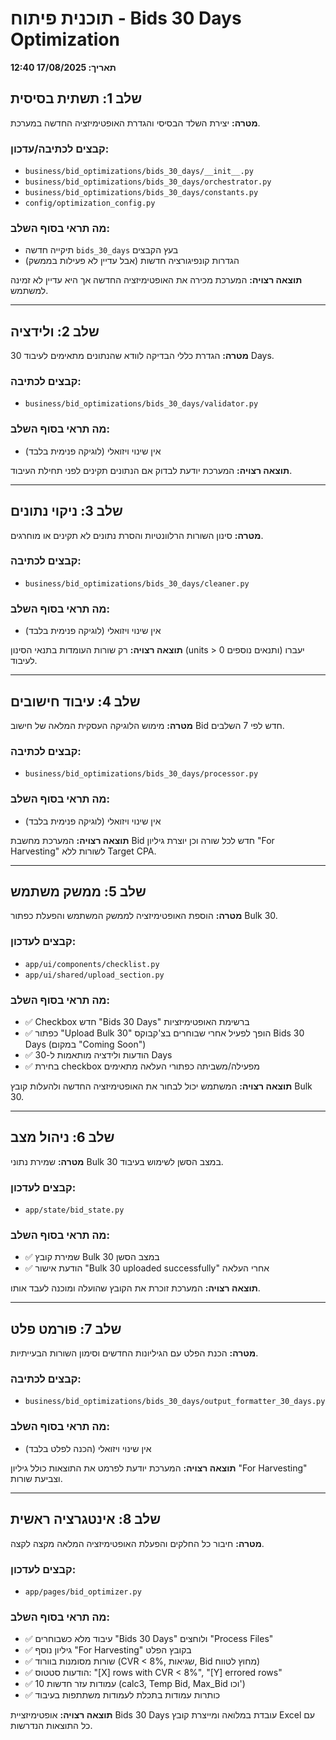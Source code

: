 # תוכנית פיתוח - Bids 30 Days Optimization
**תאריך: 17/08/2025 12:40**

## שלב 1: תשתית בסיסית
**מטרה:** יצירת השלד הבסיסי והגדרת האופטימיזציה החדשה במערכת.

### קבצים לכתיבה/עדכון:
- `business/bid_optimizations/bids_30_days/__init__.py`
- `business/bid_optimizations/bids_30_days/orchestrator.py`
- `business/bid_optimizations/bids_30_days/constants.py`
- `config/optimization_config.py`

### מה תראי בסוף השלב:
- תיקייה חדשה `bids_30_days` בעץ הקבצים
- הגדרות קונפיגורציה חדשות (אבל עדיין לא פעילות בממשק)

**תוצאה רצויה:** המערכת מכירה את האופטימיזציה החדשה אך היא עדיין לא זמינה למשתמש.

---

## שלב 2: ולידציה
**מטרה:** הגדרת כללי הבדיקה לוודא שהנתונים מתאימים לעיבוד 30 Days.

### קבצים לכתיבה:
- `business/bid_optimizations/bids_30_days/validator.py`

### מה תראי בסוף השלב:
- אין שינוי ויזואלי (לוגיקה פנימית בלבד)

**תוצאה רצויה:** המערכת יודעת לבדוק אם הנתונים תקינים לפני תחילת העיבוד.

---

## שלב 3: ניקוי נתונים
**מטרה:** סינון השורות הרלוונטיות והסרת נתונים לא תקינים או מוחרגים.

### קבצים לכתיבה:
- `business/bid_optimizations/bids_30_days/cleaner.py`

### מה תראי בסוף השלב:
- אין שינוי ויזואלי (לוגיקה פנימית בלבד)

**תוצאה רצויה:** רק שורות העומדות בתנאי הסינון (units > 0 ותנאים נוספים) יעברו לעיבוד.

---

## שלב 4: עיבוד חישובים
**מטרה:** מימוש הלוגיקה העסקית המלאה של חישוב Bid חדש לפי 7 השלבים.

### קבצים לכתיבה:
- `business/bid_optimizations/bids_30_days/processor.py`

### מה תראי בסוף השלב:
- אין שינוי ויזואלי (לוגיקה פנימית בלבד)

**תוצאה רצויה:** המערכת מחשבת Bid חדש לכל שורה וכן יוצרת גיליון "For Harvesting" לשורות ללא Target CPA.

---

## שלב 5: ממשק משתמש
**מטרה:** הוספת האופטימיזציה לממשק המשתמש והפעלת כפתור Bulk 30.

### קבצים לעדכון:
- `app/ui/components/checklist.py`
- `app/ui/shared/upload_section.py`

### מה תראי בסוף השלב:
- ✅ Checkbox חדש "Bids 30 Days" ברשימת האופטימיזציות
- ✅ כפתור "Upload Bulk 30" הופך לפעיל אחרי שבוחרים בצ'קבוקס Bids 30 Days (במקום "Coming Soon")
- ✅ הודעות ולידציה מותאמות ל-30 Days
- ✅ בחירת checkbox מפעילה/משביתה כפתורי העלאה מתאימים

**תוצאה רצויה:** המשתמש יכול לבחור את האופטימיזציה החדשה ולהעלות קובץ Bulk 30.

---

## שלב 6: ניהול מצב
**מטרה:** שמירת נתוני Bulk 30 במצב הסשן לשימוש בעיבוד.

### קבצים לעדכון:
- `app/state/bid_state.py`

### מה תראי בסוף השלב:
- ✅ שמירת קובץ Bulk 30 במצב הסשן
- ✅ הודעת אישור "Bulk 30 uploaded successfully" אחרי העלאה

**תוצאה רצויה:** המערכת זוכרת את הקובץ שהועלה ומוכנה לעבד אותו.

---

## שלב 7: פורמט פלט
**מטרה:** הכנת הפלט עם הגיליונות החדשים וסימון השורות הבעייתיות.

### קבצים לכתיבה:
- `business/bid_optimizations/bids_30_days/output_formatter_30_days.py`

### מה תראי בסוף השלב:
- אין שינוי ויזואלי (הכנה לפלט בלבד)

**תוצאה רצויה:** המערכת יודעת לפרמט את התוצאות כולל גיליון "For Harvesting" וצביעת שורות.

---

## שלב 8: אינטגרציה ראשית
**מטרה:** חיבור כל החלקים והפעלת האופטימיזציה המלאה מקצה לקצה.

### קבצים לעדכון:
- `app/pages/bid_optimizer.py`

### מה תראי בסוף השלב:
- ✅ עיבוד מלא כשבוחרים "Bids 30 Days" ולוחצים "Process Files"
- ✅ גיליון נוסף "For Harvesting" בקובץ הפלט
- ✅ שורות מסומנות בוורוד (CVR < 8%, שגיאות, Bid מחוץ לטווח)
- ✅ הודעות סטטוס: "[X] rows with CVR < 8%", "[Y] errored rows"
- ✅ 10 עמודות עזר חדשות (calc3, Temp Bid, Max_Bid וכו')
- ✅ כותרות עמודות בתכלת לעמודות משתתפות בעיבוד

**תוצאה רצויה:** אופטימיזציית Bids 30 Days עובדת במלואה ומייצרת קובץ Excel עם כל התוצאות הנדרשות.